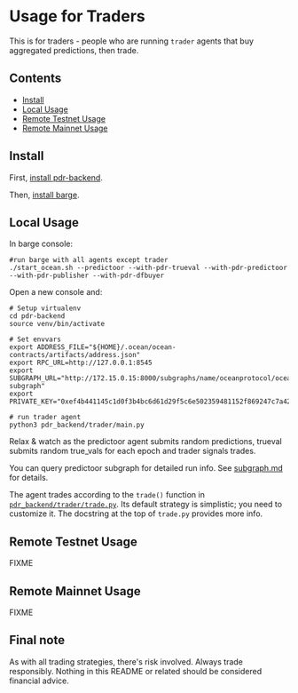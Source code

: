 <!--
Copyright 2023 Ocean Protocol Foundation
SPDX-License-Identifier: Apache-2.0
-->

# Usage for Traders

This is for traders - people who are running `trader` agents that buy aggregated predictions, then trade.

## Contents

- [Install](#install)
- [Local Usage](#local-usage)
- [Remote Testnet Usage](#remote-testnet-usage)
- [Remote Mainnet Usage](#remote-mainnet-usage)


## Install

First, [install pdr-backend](install.md).

Then, [install barge](barge.md#install-barge).

## Local Usage

In barge console:
```console
#run barge with all agents except trader
./start_ocean.sh --predictoor --with-pdr-trueval --with-pdr-predictoor --with-pdr-publisher --with-pdr-dfbuyer
```

Open a new console and:
```
# Setup virtualenv
cd pdr-backend
source venv/bin/activate

# Set envvars
export ADDRESS_FILE="${HOME}/.ocean/ocean-contracts/artifacts/address.json"
export RPC_URL=http://127.0.0.1:8545
export SUBGRAPH_URL="http://172.15.0.15:8000/subgraphs/name/oceanprotocol/ocean-subgraph"
export PRIVATE_KEY="0xef4b441145c1d0f3b4bc6d61d29f5c6e502359481152f869247c7a4244d45209"

# run trader agent
python3 pdr_backend/trader/main.py
```

Relax & watch as the predictoor agent submits random predictions, trueval submits random true_vals for each epoch and trader signals trades.

You can query predictoor subgraph for detailed run info. See [subgraph.md](subgraph.md) for details.

The agent trades according to the `trade()` function in [`pdr_backend/trader/trade.py`](../pdr_backend/trader/trade.py). Its default strategy is simplistic; you need to customize it. The docstring at the top of `trade.py` provides more info.

## Remote Testnet Usage

FIXME

## Remote Mainnet Usage

FIXME

## Final note

As with all trading strategies, there's risk involved. Always trade responsibly. Nothing in this README or related should be considered financial advice.
